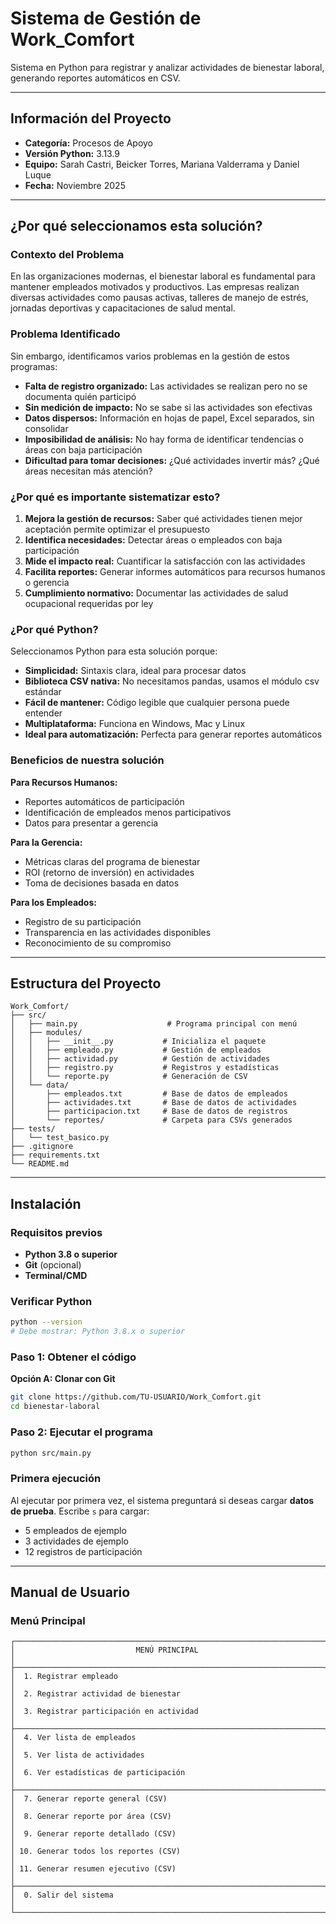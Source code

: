 # Sistema de Gestión de Work_Comfort

Sistema en Python para registrar y analizar actividades de bienestar laboral, generando reportes automáticos en CSV.

---

## Información del Proyecto

- **Categoría:** Procesos de Apoyo
- **Versión Python:** 3.13.9
- **Equipo:** Sarah Castri, Beicker Torres, Mariana Valderrama y Daniel Luque
- **Fecha:** Noviembre 2025

---

## ¿Por qué seleccionamos esta solución?

### Contexto del Problema

En las organizaciones modernas, el bienestar laboral es fundamental para mantener empleados motivados y productivos. Las empresas realizan diversas actividades como pausas activas, talleres de manejo de estrés, jornadas deportivas y capacitaciones de salud mental.

### Problema Identificado

Sin embargo, identificamos varios problemas en la gestión de estos programas:

-  **Falta de registro organizado:** Las actividades se realizan pero no se documenta quién participó
-  **Sin medición de impacto:** No se sabe si las actividades son efectivas
-  **Datos dispersos:** Información en hojas de papel, Excel separados, sin consolidar
-  **Imposibilidad de análisis:** No hay forma de identificar tendencias o áreas con baja participación
-  **Dificultad para tomar decisiones:** ¿Qué actividades invertir más? ¿Qué áreas necesitan más atención?

### ¿Por qué es importante sistematizar esto?

1. **Mejora la gestión de recursos:** Saber qué actividades tienen mejor aceptación permite optimizar el presupuesto
2. **Identifica necesidades:** Detectar áreas o empleados con baja participación
3. **Mide el impacto real:** Cuantificar la satisfacción con las actividades
4. **Facilita reportes:** Generar informes automáticos para recursos humanos o gerencia
5. **Cumplimiento normativo:** Documentar las actividades de salud ocupacional requeridas por ley

### ¿Por qué Python?

Seleccionamos Python para esta solución porque:

-  **Simplicidad:** Sintaxis clara, ideal para procesar datos
-  **Biblioteca CSV nativa:** No necesitamos pandas, usamos el módulo csv estándar
-  **Fácil de mantener:** Código legible que cualquier persona puede entender
-  **Multiplataforma:** Funciona en Windows, Mac y Linux
-  **Ideal para automatización:** Perfecta para generar reportes automáticos

### Beneficios de nuestra solución

**Para Recursos Humanos:**
- Reportes automáticos de participación
- Identificación de empleados menos participativos
- Datos para presentar a gerencia

**Para la Gerencia:**
- Métricas claras del programa de bienestar
- ROI (retorno de inversión) en actividades
- Toma de decisiones basada en datos

**Para los Empleados:**
- Registro de su participación
- Transparencia en las actividades disponibles
- Reconocimiento de su compromiso

---

## Estructura del Proyecto

```
Work_Comfort/
├── src/
│   ├── main.py                    # Programa principal con menú
│   ├── modules/
│   │   ├── __init__.py           # Inicializa el paquete
│   │   ├── empleado.py           # Gestión de empleados
│   │   ├── actividad.py          # Gestión de actividades
│   │   ├── registro.py           # Registros y estadísticas
│   │   └── reporte.py            # Generación de CSV
│   └── data/
│       ├── empleados.txt         # Base de datos de empleados
│       ├── actividades.txt       # Base de datos de actividades
│       ├── participacion.txt     # Base de datos de registros
│       └── reportes/             # Carpeta para CSVs generados
├── tests/
│   └── test_basico.py
├── .gitignore
├── requirements.txt
└── README.md
```

---

## Instalación

### Requisitos previos

- **Python 3.8 o superior**
- **Git** (opcional)
- **Terminal/CMD**

### Verificar Python

```bash
python --version
# Debe mostrar: Python 3.8.x o superior
```

### Paso 1: Obtener el código

**Opción A: Clonar con Git**
```bash
git clone https://github.com/TU-USUARIO/Work_Comfort.git
cd bienestar-laboral
```

### Paso 2: Ejecutar el programa

```bash
python src/main.py
```

### Primera ejecución

Al ejecutar por primera vez, el sistema preguntará si deseas cargar **datos de prueba**. Escribe `s` para cargar:
- 5 empleados de ejemplo
- 3 actividades de ejemplo
- 12 registros de participación

---

## Manual de Usuario

### Menú Principal

```
┌─────────────────────────────────────────────────────────────────────┐
│                           MENÚ PRINCIPAL                            │
├─────────────────────────────────────────────────────────────────────┤
│  1. Registrar empleado                                              │
│  2. Registrar actividad de bienestar                                │
│  3. Registrar participación en actividad                            │
├─────────────────────────────────────────────────────────────────────┤
│  4. Ver lista de empleados                                          │
│  5. Ver lista de actividades                                        │
│  6. Ver estadísticas de participación                               │
├─────────────────────────────────────────────────────────────────────┤
│  7. Generar reporte general (CSV)                                   │
│  8. Generar reporte por área (CSV)                                  │
│  9. Generar reporte detallado (CSV)                                 │
│ 10. Generar todos los reportes (CSV)                                │
│ 11. Generar resumen ejecutivo (CSV)                                 │
├─────────────────────────────────────────────────────────────────────┤
│  0. Salir del sistema                                               │
└─────────────────────────────────────────────────────────────────────┘
```

